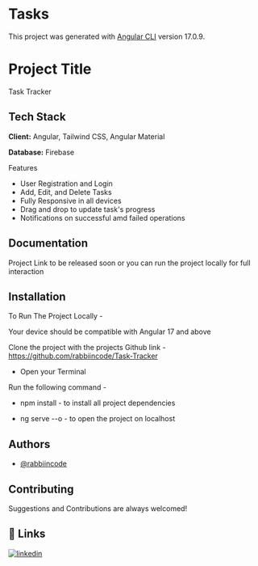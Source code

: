 # Tasks

This project was generated with [Angular CLI](https://github.com/angular/angular-cli) version 17.0.9.

# Project Title

Task Tracker




## Tech Stack

**Client:** Angular, Tailwind CSS, Angular Material

**Database:** Firebase

Features

- User Registration and Login
- Add, Edit, and Delete Tasks
- Fully Responsive in all devices
- Drag and drop to update task's progress
- Notifications on successful amd failed operations

## Documentation
Project Link to be released soon or you can run the project locally for full interaction


## Installation
To Run The Project Locally -

Your device should be compatible with Angular 17 and above

Clone the project with the projects Github link - https://github.com/rabbiincode/Task-Tracker

- Open your Terminal

Run the following command -

 - npm install - to install all project dependencies

 - ng serve --o - to open the project on localhost

## Authors
- [@rabbiincode](https://github.com/rabbiincode)

## Contributing

Suggestions and Contributions are always welcomed!

## 🔗 Links
[![linkedin](https://img.shields.io/badge/linkedin-0A66C2?style=for-the-badge&logo=linkedin&logoColor=white)](https://www.linkedin.com/in/successisaiah)